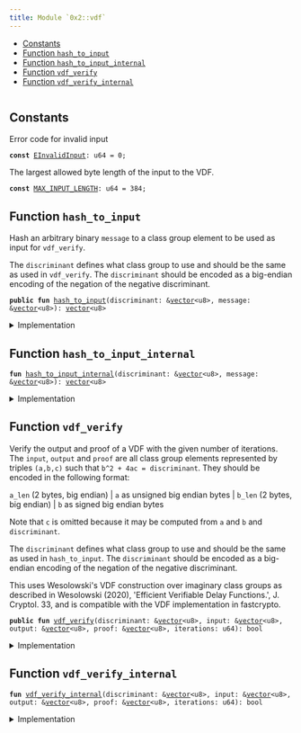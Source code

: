 ```yaml
---
title: Module `0x2::vdf`
---
```




-  [Constants](#@Constants_0)
-  [Function `hash_to_input`](#0x2_vdf_hash_to_input)
-  [Function `hash_to_input_internal`](#0x2_vdf_hash_to_input_internal)
-  [Function `vdf_verify`](#0x2_vdf_vdf_verify)
-  [Function `vdf_verify_internal`](#0x2_vdf_vdf_verify_internal)


<pre><code></code></pre>



<a name="@Constants_0"></a>

## Constants


<a name="0x2_vdf_EInvalidInput"></a>

Error code for invalid input


<pre><code><b>const</b> <a href="vdf.md#0x2_vdf_EInvalidInput">EInvalidInput</a>: u64 = 0;
</code></pre>



<a name="0x2_vdf_MAX_INPUT_LENGTH"></a>

The largest allowed byte length of the input to the VDF.


<pre><code><b>const</b> <a href="vdf.md#0x2_vdf_MAX_INPUT_LENGTH">MAX_INPUT_LENGTH</a>: u64 = 384;
</code></pre>



<a name="0x2_vdf_hash_to_input"></a>

## Function `hash_to_input`

Hash an arbitrary binary <code>message</code> to a class group element to be used as input for <code>vdf_verify</code>.

The <code>discriminant</code> defines what class group to use and should be the same as used in <code>vdf_verify</code>. The
<code>discriminant</code> should be encoded as a big-endian encoding of the negation of the negative discriminant.


<pre><code><b>public</b> <b>fun</b> <a href="vdf.md#0x2_vdf_hash_to_input">hash_to_input</a>(discriminant: &<a href="../move-stdlib/vector.md#0x1_vector">vector</a>&lt;u8&gt;, message: &<a href="../move-stdlib/vector.md#0x1_vector">vector</a>&lt;u8&gt;): <a href="../move-stdlib/vector.md#0x1_vector">vector</a>&lt;u8&gt;
</code></pre>



<details>
<summary>Implementation</summary>


<pre><code><b>public</b> <b>fun</b> <a href="vdf.md#0x2_vdf_hash_to_input">hash_to_input</a>(discriminant: &<a href="../move-stdlib/vector.md#0x1_vector">vector</a>&lt;u8&gt;, message: &<a href="../move-stdlib/vector.md#0x1_vector">vector</a>&lt;u8&gt;): <a href="../move-stdlib/vector.md#0x1_vector">vector</a>&lt;u8&gt; {
    // We allow up <b>to</b> 3072 bit discriminants
    <b>assert</b>!(discriminant.length() &lt;= <a href="vdf.md#0x2_vdf_MAX_INPUT_LENGTH">MAX_INPUT_LENGTH</a>, <a href="vdf.md#0x2_vdf_EInvalidInput">EInvalidInput</a>);
    <a href="vdf.md#0x2_vdf_hash_to_input_internal">hash_to_input_internal</a>(discriminant, message)
}
</code></pre>



</details>

<a name="0x2_vdf_hash_to_input_internal"></a>

## Function `hash_to_input_internal`



<pre><code><b>fun</b> <a href="vdf.md#0x2_vdf_hash_to_input_internal">hash_to_input_internal</a>(discriminant: &<a href="../move-stdlib/vector.md#0x1_vector">vector</a>&lt;u8&gt;, message: &<a href="../move-stdlib/vector.md#0x1_vector">vector</a>&lt;u8&gt;): <a href="../move-stdlib/vector.md#0x1_vector">vector</a>&lt;u8&gt;
</code></pre>



<details>
<summary>Implementation</summary>


<pre><code><b>native</b> <b>fun</b> <a href="vdf.md#0x2_vdf_hash_to_input_internal">hash_to_input_internal</a>(discriminant: &<a href="../move-stdlib/vector.md#0x1_vector">vector</a>&lt;u8&gt;, message: &<a href="../move-stdlib/vector.md#0x1_vector">vector</a>&lt;u8&gt;): <a href="../move-stdlib/vector.md#0x1_vector">vector</a>&lt;u8&gt;;
</code></pre>



</details>

<a name="0x2_vdf_vdf_verify"></a>

## Function `vdf_verify`

Verify the output and proof of a VDF with the given number of iterations. The <code>input</code>, <code>output</code> and <code>proof</code>
are all class group elements represented by triples <code>(a,b,c)</code> such that <code>b^2 + 4ac = discriminant</code>. They should
be encoded in the following format:

<code>a_len</code> (2 bytes, big endian) | <code>a</code> as unsigned big endian bytes | <code>b_len</code> (2 bytes, big endian) | <code>b</code> as signed
big endian bytes

Note that <code>c</code> is omitted because it may be computed from <code>a</code> and <code>b</code> and <code>discriminant</code>.

The <code>discriminant</code> defines what class group to use and should be the same as used in <code>hash_to_input</code>. The
<code>discriminant</code> should be encoded as a big-endian encoding of the negation of the negative discriminant.

This uses Wesolowski's VDF construction over imaginary class groups as described in Wesolowski (2020),
'Efficient Verifiable Delay Functions.', J. Cryptol. 33, and is compatible with the VDF implementation in
fastcrypto.


<pre><code><b>public</b> <b>fun</b> <a href="vdf.md#0x2_vdf_vdf_verify">vdf_verify</a>(discriminant: &<a href="../move-stdlib/vector.md#0x1_vector">vector</a>&lt;u8&gt;, input: &<a href="../move-stdlib/vector.md#0x1_vector">vector</a>&lt;u8&gt;, output: &<a href="../move-stdlib/vector.md#0x1_vector">vector</a>&lt;u8&gt;, proof: &<a href="../move-stdlib/vector.md#0x1_vector">vector</a>&lt;u8&gt;, iterations: u64): bool
</code></pre>



<details>
<summary>Implementation</summary>


<pre><code><b>public</b> <b>fun</b> <a href="vdf.md#0x2_vdf_vdf_verify">vdf_verify</a>(discriminant: &<a href="../move-stdlib/vector.md#0x1_vector">vector</a>&lt;u8&gt;, input: &<a href="../move-stdlib/vector.md#0x1_vector">vector</a>&lt;u8&gt;, output: &<a href="../move-stdlib/vector.md#0x1_vector">vector</a>&lt;u8&gt;, proof: &<a href="../move-stdlib/vector.md#0x1_vector">vector</a>&lt;u8&gt;, iterations: u64): bool {
    // We allow up <b>to</b> 3072 bit discriminants
    <b>assert</b>!(discriminant.length() &lt;= <a href="vdf.md#0x2_vdf_MAX_INPUT_LENGTH">MAX_INPUT_LENGTH</a>, <a href="vdf.md#0x2_vdf_EInvalidInput">EInvalidInput</a>);
    <a href="vdf.md#0x2_vdf_vdf_verify_internal">vdf_verify_internal</a>(discriminant, input, output, proof, iterations)
}
</code></pre>



</details>

<a name="0x2_vdf_vdf_verify_internal"></a>

## Function `vdf_verify_internal`



<pre><code><b>fun</b> <a href="vdf.md#0x2_vdf_vdf_verify_internal">vdf_verify_internal</a>(discriminant: &<a href="../move-stdlib/vector.md#0x1_vector">vector</a>&lt;u8&gt;, input: &<a href="../move-stdlib/vector.md#0x1_vector">vector</a>&lt;u8&gt;, output: &<a href="../move-stdlib/vector.md#0x1_vector">vector</a>&lt;u8&gt;, proof: &<a href="../move-stdlib/vector.md#0x1_vector">vector</a>&lt;u8&gt;, iterations: u64): bool
</code></pre>



<details>
<summary>Implementation</summary>


<pre><code><b>native</b> <b>fun</b> <a href="vdf.md#0x2_vdf_vdf_verify_internal">vdf_verify_internal</a>(discriminant: &<a href="../move-stdlib/vector.md#0x1_vector">vector</a>&lt;u8&gt;, input: &<a href="../move-stdlib/vector.md#0x1_vector">vector</a>&lt;u8&gt;, output: &<a href="../move-stdlib/vector.md#0x1_vector">vector</a>&lt;u8&gt;, proof: &<a href="../move-stdlib/vector.md#0x1_vector">vector</a>&lt;u8&gt;, iterations: u64): bool;
</code></pre>



</details>
